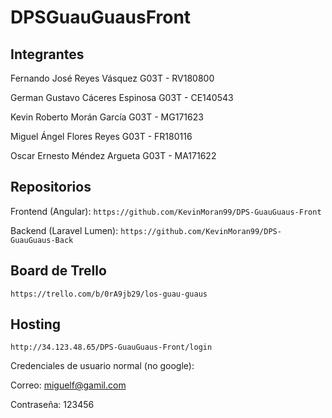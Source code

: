 # DPSGuauGuausFront

## Integrantes
Fernando José Reyes Vásquez G03T - RV180800

German Gustavo Cáceres Espinosa G03T - CE140543

Kevin Roberto Morán García G03T - MG171623

Miguel Ángel Flores Reyes G03T - FR180116

Oscar Ernesto Méndez Argueta G03T - MA171622

## Repositorios
Frontend (Angular): `https://github.com/KevinMoran99/DPS-GuauGuaus-Front`

Backend (Laravel Lumen): `https://github.com/KevinMoran99/DPS-GuauGuaus-Back`

## Board de Trello
`https://trello.com/b/0rA9jb29/los-guau-guaus`

## Hosting
`http://34.123.48.65/DPS-GuauGuaus-Front/login`

Credenciales de usuario normal (no google):

Correo: miguelf@gamil.com

Contraseña: 123456
